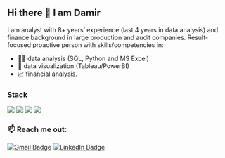 ## Hi there 👋 I am Damir

I am analyst with 8+ years’ experience (last 4 years in data analysis) and finance background in large production and audit companies. Result-focused proactive person with skills/competencies in:
- 👨‍💻 data analysis (SQL, Python and MS Excel) 
- 🎨 data visualization (Tableau/PowerBI) 
- 📈 financial analysis.

### Stack

![](https://img.shields.io/badge/Python-3776AB?style=for-the-badge&logo=python&logoColor=white)
![](https://img.shields.io/badge/PostgreSQL-316192?style=for-the-badge&logo=postgresql&logoColor=white)
![](https://img.shields.io/badge/Tableau-E97627?style=for-the-badge&logo=Tableau&logoColor=white)
![](https://img.shields.io/badge/GitHub-100000?style=for-the-badge&logo=github&logoColor=white)

### 📫 Reach me out:

[![Gmail Badge](https://img.shields.io/badge/Gmail-D14836?style=for-the-badge&logo=gmail&logoColor=white)](mailto:mrshakirovd@gmail.com)
[![LinkedIn Badge](https://img.shields.io/badge/LinkedIn-0077B5?style=for-the-badge&logo=linkedin&logoColor=white)](https://www.linkedin.com/in/damirshakirov//)


<!--
**damsshakirov/damsshakirov** is a ✨ _special_ ✨ repository because its `README.md` (this file) appears on your GitHub profile.

Here are some ideas to get you started:

- 🔭 I’m currently working on ...
- 🌱 I’m currently learning ...
- 👯 I’m looking to collaborate on ...
- 🤔 I’m looking for help with ...
- 💬 Ask me about ...
- 📫 How to reach me: ...
- 😄 Pronouns: ...
- ⚡ Fun fact: ...


### 📣 How about an Office quote before you go?

> {office_quote}
>
> <p>{office_character}</p>

_Quote requested from [The Office API](https://www.officeapi.dev/)_

Check back at the top of the hour for a new quote!


-->
